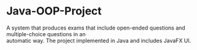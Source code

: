 # Java-OOP-Project
A system that produces exams that include open-ended questions and multiple-choice questions in an  
automatic way. 
The project implemented in Java and includes JavaFX UI.

